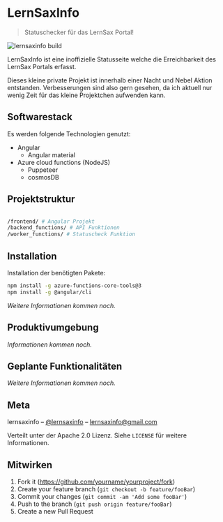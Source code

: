 # LernSaxInfo
> Statuschecker für das LernSax Portal!

![lernsaxinfo build](https://github.com/jabali2004/lernsaxinfo/workflows/lernsaxinfo%20build/badge.svg)

LernSaxInfo ist eine inoffizielle Statusseite welche die Erreichbarkeit des LernSax Portals erfasst.

Dieses kleine private Projekt ist innerhalb einer Nacht und Nebel Aktion entstanden. Verbesserungen sind also gern gesehen, da ich aktuell nur wenig Zeit für das kleine Projektchen aufwenden kann.

## Softwarestack

Es werden folgende Technologien genutzt:

- Angular
  - Angular material
- Azure cloud functions (NodeJS)
  - Puppeteer
  - cosmosDB

<!-- TODO: weitere Infos hinzufügen -->

## Projektstruktur

```` sh

/frontend/ # Angular Projekt
/backend_functions/ # API Funktionen
/worker_functions/ # Statuscheck Funktion

````

<!-- TODO: weitere Infos hinzufügen -->

## Installation

Installation der benötigten Pakete:

```` sh
npm install -g azure-functions-core-tools@3
npm install -g @angular/cli
````

*Weitere Informationen kommen noch.*

<!-- TODO: Detailierte Schritt für Schritt Anleitung hinzufügen. -->

## Produktivumgebung

*Informationen kommen noch.*

<!-- TODO: Infos zur Produktivumgebung hinzufügen. -->

## Geplante Funktionalitäten

*Weitere Informationen kommen noch.*

## Meta

lernsaxinfo – [@lernsaxinfo](https://twitter.com/lernsaxinfo) – lernsaxinfo@gmail.com

Verteilt unter der Apache 2.0 Lizenz. Siehe ``LICENSE`` für weitere Informationen.

## Mitwirken

1. Fork it (<https://github.com/yourname/yourproject/fork>)
2. Create your feature branch (`git checkout -b feature/fooBar`)
3. Commit your changes (`git commit -am 'Add some fooBar'`)
4. Push to the branch (`git push origin feature/fooBar`)
5. Create a new Pull Request
